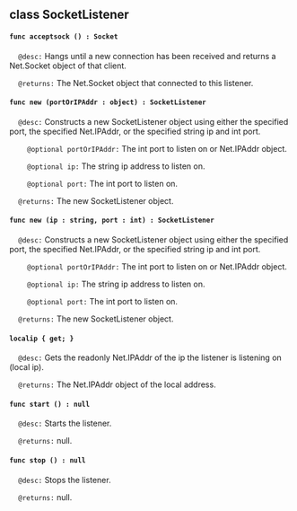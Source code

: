 ## class SocketListener

#### ```func acceptsock () : Socket```

&nbsp;&nbsp;&nbsp;&nbsp;```@desc:``` Hangs until a new connection has been received and returns a Net.Socket object of that client.

&nbsp;&nbsp;&nbsp;&nbsp;```@returns:``` The Net.Socket object that connected to this listener.

#### ```func new (portOrIPAddr : object) : SocketListener```

&nbsp;&nbsp;&nbsp;&nbsp;```@desc:``` Constructs a new SocketListener object using either the specified port, the specified Net.IPAddr, or the specified string ip and int port.

&nbsp;&nbsp;&nbsp;&nbsp;&nbsp;&nbsp;&nbsp;&nbsp;```@optional portOrIPAddr:``` The int port to listen on or Net.IPAddr object.

&nbsp;&nbsp;&nbsp;&nbsp;&nbsp;&nbsp;&nbsp;&nbsp;```@optional ip:``` The string ip address to listen on.

&nbsp;&nbsp;&nbsp;&nbsp;&nbsp;&nbsp;&nbsp;&nbsp;```@optional port:``` The int port to listen on.

&nbsp;&nbsp;&nbsp;&nbsp;```@returns:``` The new SocketListener object.

#### ```func new (ip : string, port : int) : SocketListener```

&nbsp;&nbsp;&nbsp;&nbsp;```@desc:``` Constructs a new SocketListener object using either the specified port, the specified Net.IPAddr, or the specified string ip and int port.

&nbsp;&nbsp;&nbsp;&nbsp;&nbsp;&nbsp;&nbsp;&nbsp;```@optional portOrIPAddr:``` The int port to listen on or Net.IPAddr object.

&nbsp;&nbsp;&nbsp;&nbsp;&nbsp;&nbsp;&nbsp;&nbsp;```@optional ip:``` The string ip address to listen on.

&nbsp;&nbsp;&nbsp;&nbsp;&nbsp;&nbsp;&nbsp;&nbsp;```@optional port:``` The int port to listen on.

&nbsp;&nbsp;&nbsp;&nbsp;```@returns:``` The new SocketListener object.

#### ```localip { get; }```

&nbsp;&nbsp;&nbsp;&nbsp;```@desc:``` Gets the readonly Net.IPAddr of the ip the listener is listening on (local ip).

&nbsp;&nbsp;&nbsp;&nbsp;```@returns:``` The Net.IPAddr object of the local address.

#### ```func start () : null```

&nbsp;&nbsp;&nbsp;&nbsp;```@desc:``` Starts the listener.

&nbsp;&nbsp;&nbsp;&nbsp;```@returns:``` null.

#### ```func stop () : null```

&nbsp;&nbsp;&nbsp;&nbsp;```@desc:``` Stops the listener.

&nbsp;&nbsp;&nbsp;&nbsp;```@returns:``` null.

